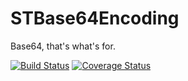 STBase64Encoding
=============

Base64, that's what's for.

[![Build Status](https://travis-ci.org/cysp/STBase64Encoding.png?branch=master)](https://travis-ci.org/cysp/STBase64Encoding) [![Coverage Status](https://coveralls.io/repos/cysp/STBase64Encoding/badge.png?branch=master)](https://coveralls.io/r/cysp/STBase64Encoding?branch=master)
